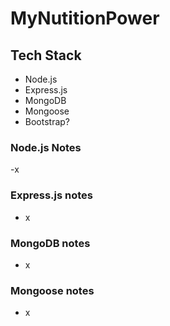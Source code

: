 # MyNutitionPower
## Tech Stack
- Node.js
- Express.js
- MongoDB
- Mongoose
- Bootstrap?

### Node.js Notes
-x

### Express.js notes
- x

### MongoDB notes
- x

### Mongoose notes
- x
